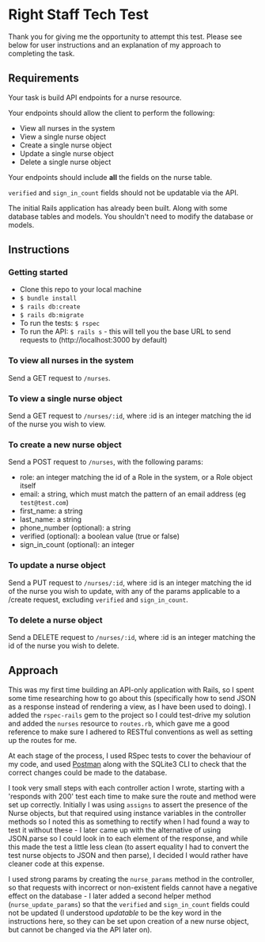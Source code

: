 # Right Staff Tech Test

Thank you for giving me the opportunity to attempt this test.  Please see below for user instructions and an explanation of my approach to completing the task.

## Requirements

Your task is build API endpoints for a nurse resource.

Your endpoints should allow the client to perform the following:
* View all nurses in the system
* View a single nurse object
* Create a single nurse object
* Update a single nurse object
* Delete a single nurse object

Your endpoints should include **all** the fields on the nurse table.

`verified` and `sign_in_count` fields should not be updatable via the API.

The initial Rails application has already been built. Along with some database tables and models. You shouldn't need to modify the database or models.

## Instructions

### Getting started

- Clone this repo to your local machine
- `$ bundle install`
- `$ rails db:create`
- `$ rails db:migrate`
- To run the tests: `$ rspec`
- To run the API: `$ rails s` - this will tell you the base URL to send requests to (http://localhost:3000 by default)

### To view all nurses in the system

Send a GET request to `/nurses`.

### To view a single nurse object

Send a GET request to `/nurses/:id`, where :id is an integer matching the id of the nurse you wish to view.

### To create a new nurse object

Send a POST request to `/nurses`, with the following params:

- role: an integer matching the id of a Role in the system, or a Role object itself
- email: a string, which must match the pattern of an email address (eg `test@test.com`)
- first_name: a string
- last_name: a string
- phone_number (optional): a string
- verified (optional): a boolean value (true or false)
- sign_in_count (optional): an integer

### To update a nurse object

Send a PUT request to `/nurses/:id`, where :id is an integer matching the id of the nurse you wish to update, with any of the params applicable to a /create request, excluding `verified` and `sign_in_count`.

### To delete a nurse object

Send a DELETE request to `/nurses/:id`, where :id is an integer matching the id of the nurse you wish to delete.

## Approach

This was my first time building an API-only application with Rails, so I spent some time researching how to go about this (specifically how to send JSON as a response instead of rendering a view, as I have been used to doing).  I added the `rspec-rails` gem to the project so I could test-drive my solution and added the `nurses` resource to `routes.rb`, which gave me a good reference to make sure I adhered to RESTful conventions as well as setting up the routes for me.

At each stage of the process, I used RSpec tests to cover the behaviour of my code, and used [Postman](https://www.getpostman.com/) along with the SQLite3 CLI to check that the correct changes could be made to the database.

I took very small steps with each controller action I wrote, starting with a 'responds with 200' test each time to make sure the route and method were set up correctly.  Initially I was using `assigns` to assert the presence of the Nurse objects, but that required using instance variables in the controller methods so I noted this as something to rectify when I had found a way to test it without these - I later came up with the alternative of using JSON.parse so I could look in to each element of the response, and while this made the test a little less clean (to assert equality I had to convert the test nurse objects to JSON and then parse), I decided I would rather have cleaner code at this expense.

I used strong params by creating the `nurse_params` method in the controller, so that requests with incorrect or non-existent fields cannot have a negative effect on the database - I later added a second helper method (`nurse_update_params`) so that the `verified` and `sign_in_count` fields could not be updated (I understood _updatable_ to be the key word in the instructions here, so they can be set upon creation of a new nurse object, but cannot be changed via the API later on).
